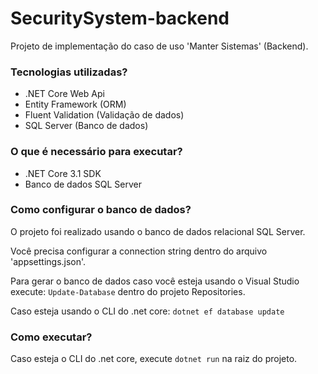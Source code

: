 # SecuritySystem-backend
 Projeto de implementação do caso de uso 'Manter Sistemas' (Backend).

### Tecnologias utilizadas?

* .NET Core Web Api
* Entity Framework (ORM)
* Fluent Validation (Validação de dados)
* SQL Server (Banco de dados)

### O que é necessário para executar?

* .NET Core 3.1 SDK
* Banco de dados SQL Server

### Como configurar o banco de dados?

 O projeto foi realizado usando o banco de dados relacional SQL Server. 
 
 Você precisa configurar a connection string dentro do arquivo 'appsettings.json'.
 
 Para gerar o banco de dados caso você esteja usando o Visual Studio execute: ``` Update-Database ``` dentro do projeto Repositories.
 
 Caso esteja usando o CLI do .net core: ``` dotnet ef database update ```
 
### Como executar?

 Caso esteja o CLI do .net core, execute ``` dotnet run ``` na raiz do projeto.

